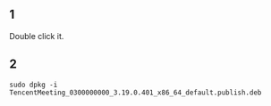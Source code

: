 ## 1

Double click it.

## 2

```
sudo dpkg -i TencentMeeting_0300000000_3.19.0.401_x86_64_default.publish.deb
```

